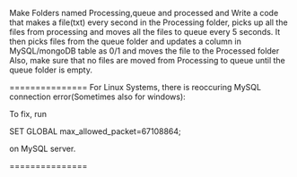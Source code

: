 Make Folders named Processing,queue and processed and Write a code that makes a file(txt) every second in the Processing folder, picks up all the files from processing and moves all the files to queue every 5 seconds. It then picks files from the queue folder and updates a column in MySQL/mongoDB table as 0/1 and moves the file to the Processed folder
Also, make sure that no files are moved from Processing to queue until the queue folder is empty.

===============
For Linux Systems, there is reoccuring MySQL connection error(Sometimes also for windows):

To fix, run 

SET GLOBAL max_allowed_packet=67108864;

on MySQL server.

===============

